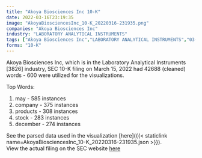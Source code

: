 ```yaml
---
title: "Akoya Biosciences Inc 10-K"
date: 2022-03-16T23:19:35
image: "AkoyaBiosciencesInc_10-K_20220316-231935.png"
companies: "Akoya Biosciences Inc"
industry: "LABORATORY ANALYTICAL INSTRUMENTS"
tags: ["Akoya Biosciences Inc","LABORATORY ANALYTICAL INSTRUMENTS","03-15-2022","10-K"]
forms: "10-K"
---
```

Akoya Biosciences Inc, which is in the Laboratory Analytical Instruments [3826] industry, SEC 10-K filing on March 15, 2022 had 42688 (cleaned) words - 600 were utilized for the visualizations.

Top Words:
1. may - 585 instances
2. company - 375 instances
3. products - 308 instances
4. stock - 283 instances
5. december - 274 instances


See the parsed data used in the visualization [here]({{< staticlink name=AkoyaBiosciencesInc_10-K_20220316-231935.json >}}).  
View the actual filing on the SEC website [here](https://www.sec.gov/Archives/edgar/data/1711933/0001558370-22-003581.txt)
